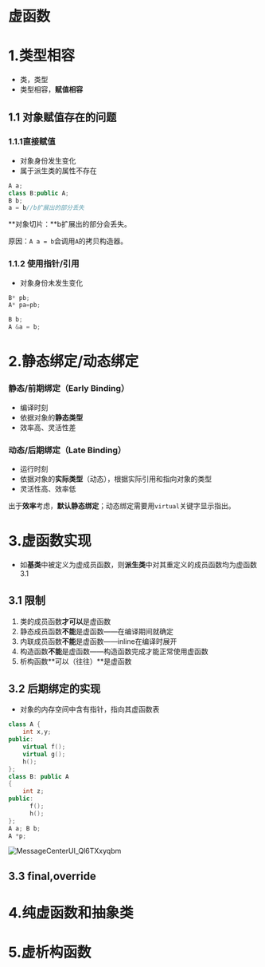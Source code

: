 # 虚函数

# 1.类型相容

- 类，类型
- 类型相容，**赋值相容**

## 1.1 对象赋值存在的问题

### 1.1.1直接赋值

- 对象身份发生变化
- 属于派生类的属性不存在

```cpp
A a;
class B:public A;
B b;
a = b//b扩展出的部分丢失
```

**对象切片：**b扩展出的部分会丢失。

原因：`A a = b`会调用`A`的拷贝构造器。

### 	1.1.2 使用指针/引用

- 对象身份未发生变化

```cpp
B* pb;
A* pa=pb;

B b;
A &a = b;
```

# 2.静态绑定/动态绑定

### 静态/前期绑定（Early Binding）

- 编译时刻
- 依据对象的**静态类型**
- 效率高、灵活性差

### 动态/后期绑定（Late Binding）

- 运行时刻
- 依据对象的**实际类型**（动态），根据实际引用和指向对象的类型
- 灵活性高、效率低

出于**效率**考虑，**默认静态绑定**；动态绑定需要用`virtual`关键字显示指出。

# 3.虚函数实现

- 如**基类**中被定义为虚成员函数，则**派生类**中对其重定义的成员函数均为虚函数3.1

## 3.1 限制

1. 类的成员函数**才可以**是虚函数
2. 静态成员函数**不能**是虚函数——在编译期间就确定
3. 内联成员函数**不能**是虚函数——inline在编译时展开
4. 构造函数**不能**是虚函数——构造函数完成才能正常使用虚函数
5. 析构函数**可以（往往）**是虚函数

## 3.2 后期绑定的实现

- 对象的内存空间中含有指针，指向其虚函数表

```cpp
class A {     
    int x,y;
public:
    virtual f();
    virtual g();
    h();
};
class B: public A
{      
    int z;
public:
      f();
      h();
};
A a; B b;
A *p; 
```



![MessageCenterUI_Ql6TXxyqbm](https://chillcharlie-img.oss-cn-hangzhou.aliyuncs.com/img/MessageCenterUI_Ql6TXxyqbm.png)

## 3.3 final,override

# 4.纯虚函数和抽象类

# 5.虚析构函数

